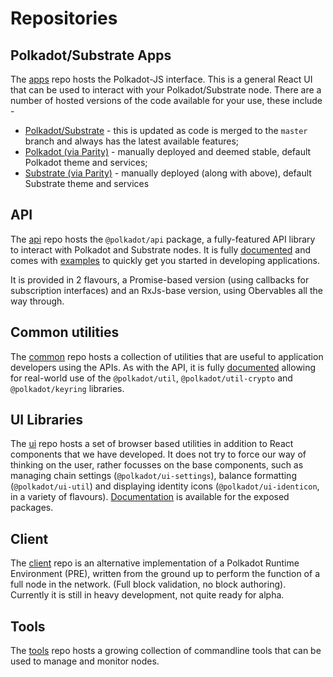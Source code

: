 # Repositories

## Polkadot/Substrate Apps

The [apps](https://github.com/polkadot-js/apps) repo hosts the Polkadot-JS interface. This is a general React UI that can be used to interact with your Polkadot/Substrate node. There are a number of hosted versions of the code available for your use, these include -

- [Polkadot/Substrate](https://polkadot.js.org/apps/) - this is updated as code is merged to the `master` branch and always has the latest available features;
- [Polkadot (via Parity)](https://poc-3.polkadot.io/) - manually deployed and deemed stable, default Polkadot theme and services;
- [Substrate (via Parity)](https://substrate-ui.parity.io/) - manually deployed (along with above), default Substrate theme and services

## API

The [api](https://github.com/polkadot-js/api) repo hosts the `@polkadot/api` package, a fully-featured API library to interact with Polkadot and Substrate nodes. It is fully [documented](https://polkadot.js.org/api/) and comes with [examples](https://polkadot.js.org/api/examples/promise/) to quickly get you started in developing applications.

It is provided in 2 flavours, a Promise-based version (using callbacks for subscription interfaces) and an RxJs-base version, using Obervables all the way through.

## Common utilities

The [common](https://github.com/polkadot-js/common) repo hosts a collection of utilities that are useful to application developers using the APIs. As with the API, it is fully [documented](https://polkadot.js.org/common/) allowing for real-world use of the `@polkadot/util`, `@polkadot/util-crypto` and `@polkadot/keyring` libraries.

## UI Libraries

The [ui](https://github.com/polkadot-js/ui) repo hosts a set of browser based utilities in addition to React components that we have developed. It does not try to force our way of thinking on the user, rather focusses on the base components, such as managing chain settings (`@polkadot/ui-settings`), balance formatting (`@polkadot/ui-util`) and displaying identity icons (`@polkadot/ui-identicon`, in a variety of flavours). [Documentation](https://polkadot.js.org/ui/) is available for the exposed packages.

## Client

The [client](https://github.com/polkadot-js/client) repo is an alternative implementation of a Polkadot Runtime Environment (PRE), written from the ground up to perform the function of a full node in the network. (Full block validation, no block authoring). Currently it is still in heavy development, not quite ready for alpha.

## Tools

The [tools](https://github.com/polkadot-js/tools) repo hosts a growing collection of commandline tools that can be used to manage and monitor nodes.

